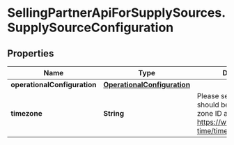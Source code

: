 # SellingPartnerApiForSupplySources.SupplySourceConfiguration

## Properties
Name | Type | Description | Notes
------------ | ------------- | ------------- | -------------
**operationalConfiguration** | [**OperationalConfiguration**](OperationalConfiguration.md) |  | [optional] 
**timezone** | **String** | Please see RFC 6557, should be a canonical time zone ID as listed here: https://www.joda.org/joda-time/timezones.html. | [optional] 


